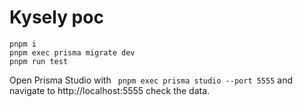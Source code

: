 # Kysely poc

```shell
pnpm i
pnpm exec prisma migrate dev
pnpm run test
```

Open Prisma Studio with ` pnpm exec prisma studio --port 5555` and navigate to http://localhost:5555 check the data.